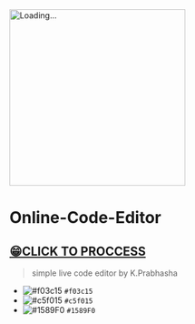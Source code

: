 <img src="K.Prabhasha.gif" alt="Loading..." width="310"/>

# Online-Code-Editor

## [😁CLICK TO PROCCESS](http://htmlpreview.github.io/?https://github.com/prabhasha2006/Online-Code-Editor/blob/main/editor.html)

> simple live code editor by K.Prabhasha


- ![#f03c15](https://via.placeholder.com/15/f03c15/f03c15.png) `#f03c15`
- ![#c5f015](https://via.placeholder.com/15/c5f015/c5f015.png) `#c5f015`
- ![#1589F0](https://via.placeholder.com/15/1589F0/1589F0.png) `#1589F0`

